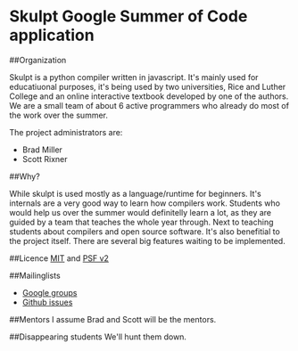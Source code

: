 Skulpt Google Summer of Code application
===========

##Organization

Skulpt is a python compiler written in javascript. It's mainly used for educatiuonal purposes, it's being used by two universities, Rice and Luther College and an online interactive textbook developed by one of the authors. We are a small team of about 6 active programmers who already do most of the work over the summer. 

The project administrators are: 

* Brad Miller
* Scott Rixner

##Why?

While skulpt is used mostly as a language/runtime for beginners. It's internals are a very good way to learn how compilers work. Students who would help us over the summer would definitelly learn a lot, as they are guided by a team that teaches the whole year through. Next to teaching students about compilers and open source software. It's also benefitial to the project itself. There are several big features waiting to be implemented.

##Licence
[MIT](http://opensource.org/licenses/MIT) and [PSF v2](http://opensource.org/licenses/PythonSoftFoundation.php)

##Mailinglists
* [Google groups](https://groups.google.com/forum/#!forum/skulpt)
* [Github issues](https://github.com/skulpt/skulpt/issues?state=open)

##Mentors 
I assume Brad and Scott will be the mentors. 

##Disappearing students
We'll hunt them down.
